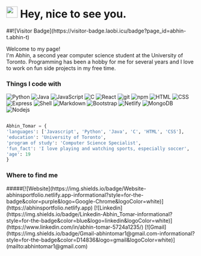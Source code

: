 <h1><img src="https://emojis.slackmojis.com/emojis/images/1531849430/4246/blob-sunglasses.gif?1531849430" width="30"/> Hey, nice to see you.</h1>
##![Visitor Badge](https://visitor-badge.laobi.icu/badge?page_id=abhin-t.abhin-t)

<p>Welcome to my page! </br> I'm Abhin, a second year computer science student at the University of Toronto. Programming has been a hobby for me for several years and I love to work on fun side projects in my free time.
<h3>Things I code with</h3>
<p>
    <img alt="Python" src="https://img.shields.io/badge/-Python-3776AB?style=flat-square&logo=python&logoColor=white" />
    <img alt="Java" src="https://img.shields.io/badge/Java-ED8B00?style=flat-square&logo=java&logoColor=white" />
    <img alt="JavaScript" src="https://img.shields.io/badge/JavaScript-323330?style=flat-square&logo=javascript&logoColor=white" />
    <img alt="C" src="https://img.shields.io/badge/C-00599C?style=flat-square&logo=c&logoColor=white" />
    <img alt="React" src="https://img.shields.io/badge/-React-45b8d8?style=flat-square&logo=react&logoColor=white" />
    <img alt="git" src="https://img.shields.io/badge/-Git-F05032?style=flat-square&logo=git&logoColor=white" />
    <img alt="npm" src="https://img.shields.io/badge/-NPM-CB3837?style=flat-square&logo=npm&logoColor=white" />
    <img alt="HTML" src="https://img.shields.io/badge/HTML-239120?style=flat-square&logo=html5&logoColor=white" />
    <img alt="CSS" src="https://img.shields.io/badge/CSS-239120?&style=flat-square&logo=css3&logoColor=white" />
    <img alt="Express" src="https://img.shields.io/badge/Express.js-404D59?style=flat-square" />
    <img alt="Shell" src="https://img.shields.io/badge/Shell_Script-121011?style=flat-square&logo=gnu-bash&logoColor=white" />
    <img alt="Markdown" src="https://img.shields.io/badge/Markdown-000000?style=flat-square&logo=markdown&logoColor=white" />
    <img alt="Bootstrap" src="https://img.shields.io/badge/Bootstrap-563D7C?style=flat-square&logo=bootstrap&logoColor=white" />
    <img alt="Netlify" src="https://img.shields.io/badge/Netlify-00C7B7?style=flat-square&logo=netlify&logoColor=white" />
    <img alt="MongoDB" src="https://img.shields.io/badge/-MongoDB-13aa52?style=flat-square&logo=mongodb&logoColor=white" />
    <img alt="Nodejs" src="https://img.shields.io/badge/-Nodejs-43853d?style=flat-square&logo=Node.js&logoColor=white" />
</p>

```python

Abhin_Tomar = {
'languages': ['Javascript', 'Python', 'Java', 'C', 'HTML', 'CSS'],
'education': 'University of Toronto',
'program of study': 'Computer Science Specialist',
'fun_fact': 'I love playing and watching sports, especially soccer',
'age': 19
}
```

<h3>Where to find me</h3>
#####[![Website](https://img.shields.io/badge/Website-abhinsportfolio.netlify.app-informational?style=for-the-badge&color=purple&logo=Google-Chrome&logoColor=white)](https://abhinsportfolio.netlify.app) [![Linkedin](https://img.shields.io/badge/Linkedin-Abhin_Tomar-informational?style=for-the-badge&color=blue&logo=linkedin&logoColor=white)](https://www.linkedin.com/in/abhin-tomar-5724a1235/) [![Gmail](https://img.shields.io/badge/Gmail-abhintomar1@gmail.com-informational?style=for-the-badge&color=D14836&logo=gmail&logoColor=white)](mailto:abhintomar1@gmail.com)
